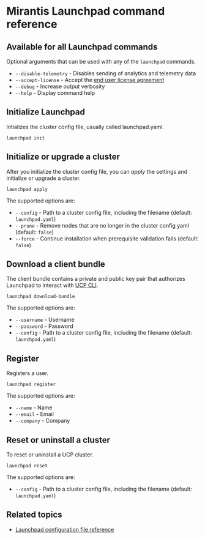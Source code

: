 # Mirantis Launchpad command reference


## Available for all Launchpad commands

Optional arguments that can be used with any of the `launchpad` commands.

* `--disable-telemetry` - Disables sending of analytics and telemetry data
* `--accept-license` - Accept the [end user license agreement](https://github.com/Mirantis/launchpad/blob/master/LICENSE)
* `--debug` - Increase output verbosity
* `--help` - Display command help

## Initialize Launchpad

Intializes the cluster config file, usually called launchpad.yaml.

`launchpad init`

## Initialize or upgrade a cluster

After you initialize the cluster config file, you can _apply_ the settings and
initialize or upgrade a cluster.

`launchpad apply`

The supported options are:

* `--config` - Path to a cluster config file, including the filename
(default: `launchpad.yaml`)
* `--prune` - Remove nodes that are no longer in the cluster config yaml
(default: `false`)
* `--force` - Continue installation when prerequisite validation fails
(default: `false`)

## Download a client bundle

The client bundle contains a private and public key pair that authorizes
Launchpad to interact with 
[UCP CLI](https://docs.mirantis.com/docker-enterprise/v3.1/dockeree-products/ucp/user-access.html#cli-access).

`launchpad download-bundle`

The supported options are:

* `--username` - Username
* `--password` - Password
* `--config` - Path to a cluster config file, including the filename
(default: `launchpad.yaml`)

## Register

Registers a user.

`launchpad register`

The supported options are:

* `--name` - Name
* `--email` - Email
* `--company` - Company

## Reset or uninstall a cluster

To reset or uninstall a UCP cluster.

`launchpad reset`

The supported options are:

* `--config` - Path to a cluster config file, including the filename
(default: `launchpad.yaml`)

## Related topics

* [Launchpad configuration file reference](configuration-file.md)
